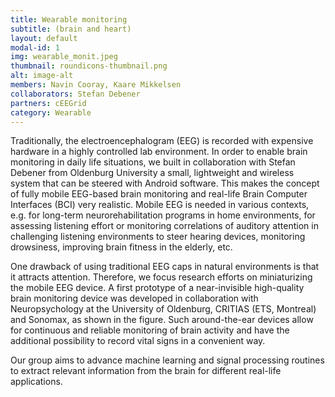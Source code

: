 ```yaml
---
title: Wearable monitoring
subtitle: (brain and heart)
layout: default
modal-id: 1
img: wearable_monit.jpeg
thumbnail: roundicons-thumbnail.png
alt: image-alt
members: Navin Cooray, Kaare Mikkelsen
collaborators: Stefan Debener
partners: cEEGrid
category: Wearable
---
```


Traditionally, the electroencephalogram (EEG) is recorded with expensive hardware in a highly controlled lab environment. In order to enable brain monitoring in daily life situations, we built in collaboration with Stefan Debener from Oldenburg University a small, lightweight and wireless system that can be steered with Android software. This makes the concept of fully mobile EEG-based brain monitoring and real-life Brain Computer Interfaces (BCI) very realistic. Mobile EEG is needed in various contexts, e.g. for long-term neurorehabilitation programs in home environments, for assessing listening effort or monitoring correlations of auditory attention in challenging listening environments to steer hearing devices, monitoring drowsiness, improving brain fitness in the elderly, etc.

One drawback of using traditional EEG caps in natural environments is that it attracts attention. Therefore, we focus research efforts on miniaturizing the mobile EEG device. A first prototype of a near-invisible high-quality brain monitoring device was developed in collaboration with Neuropsychology at the University of Oldenburg, CRITIAS (ETS, Montreal) and Sonomax, as shown in the figure. Such around-the-ear devices allow for continuous and reliable monitoring of brain activity and have the additional possibility to record vital signs in a convenient way.

Our group aims to advance machine learning and signal processing routines to extract relevant information from the brain for different real-life applications.
